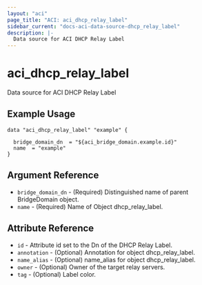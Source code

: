 ```yaml
---
layout: "aci"
page_title: "ACI: aci_dhcp_relay_label"
sidebar_current: "docs-aci-data-source-dhcp_relay_label"
description: |-
  Data source for ACI DHCP Relay Label
---
```


# aci_dhcp_relay_label

Data source for ACI DHCP Relay Label

## Example Usage

```hcl
data "aci_dhcp_relay_label" "example" {

  bridge_domain_dn  = "${aci_bridge_domain.example.id}"
  name  = "example"
}
```

## Argument Reference

- `bridge_domain_dn` - (Required) Distinguished name of parent BridgeDomain object.
- `name` - (Required) Name of Object dhcp_relay_label.

## Attribute Reference

- `id` - Attribute id set to the Dn of the DHCP Relay Label.
- `annotation` - (Optional) Annotation for object dhcp_relay_label.
- `name_alias` - (Optional) name_alias for object dhcp_relay_label.
- `owner` - (Optional) Owner of the target relay servers.
- `tag` - (Optional) Label color.
